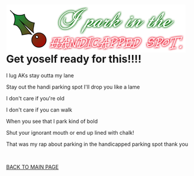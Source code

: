 <img src="handicap.png"
     alt="I'm being sarcastic"
     style="float: left; margin-right: 10px;" />
     
# Get yoself ready for this!!!!

I lug AKs stay outta my lane

Stay out the handi parking spot I'll drop you like a lame

I don't care if you're old

I don't care if you can walk

When you see that I park kind of bold

Shut your ignorant mouth or end up lined with chalk!



That was my rap about parking in the handicapped parking spot thank you


<embed src="woaaa.mp3" autostart="true" loop="true"
width="2" height="0">
</embed>
     
[BACK TO MAIN PAGE](README.md)
